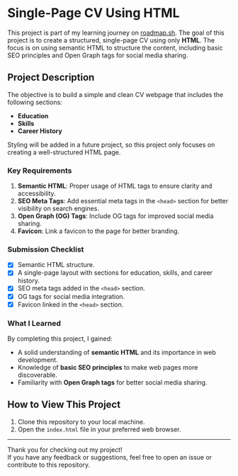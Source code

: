 # Single-Page CV Using HTML  

This project is part of my learning journey on [roadmap.sh](https://roadmap.sh). The goal of this project is to create a structured, single-page CV using only **HTML**. The focus is on using semantic HTML to structure the content, including basic SEO principles and Open Graph tags for social media sharing.  

## Project Description  

The objective is to build a simple and clean CV webpage that includes the following sections:  
- **Education**  
- **Skills**  
- **Career History**  

Styling will be added in a future project, so this project only focuses on creating a well-structured HTML page.  

### Key Requirements  
1. **Semantic HTML**: Proper usage of HTML tags to ensure clarity and accessibility.  
2. **SEO Meta Tags**: Add essential meta tags in the `<head>` section for better visibility on search engines.  
3. **Open Graph (OG) Tags**: Include OG tags for improved social media sharing.  
4. **Favicon**: Link a favicon to the page for better branding.  

### Submission Checklist  
- [x] Semantic HTML structure.  
- [x] A single-page layout with sections for education, skills, and career history.  
- [x] SEO meta tags added in the `<head>` section.  
- [x] OG tags for social media integration.  
- [x] Favicon linked in the `<head>` section.  

### What I Learned  
By completing this project, I gained:  
- A solid understanding of **semantic HTML** and its importance in web development.  
- Knowledge of **basic SEO principles** to make web pages more discoverable.  
- Familiarity with **Open Graph tags** for better social media sharing.

## How to View This Project  
1. Clone this repository to your local machine.  
2. Open the `index.html` file in your preferred web browser.  

---  
Thank you for checking out my project!  
If you have any feedback or suggestions, feel free to open an issue or contribute to this repository.